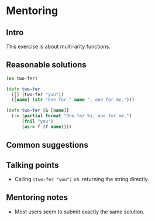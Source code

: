 # Mentoring

## Intro
This exercise is about multi-arity functions.

## Reasonable solutions

```clojure
(ns two-fer)

(defn two-fer
  ([] (two-fer "you"))
  ([name] (str "One for " name ", one for me.")))
```

```clojure
(defn two-fer [& [name]]
  (-> (partial format "One for %s, one for me.")
      (fnil "you")
      (as-> f (f name))))
```

## Common suggestions

## Talking points
- Calling `(two-fer "you")` vs. returning the string directly.

## Mentoring notes
- Most users seem to submit exactly the same solution.
